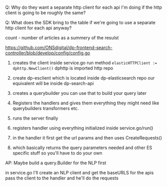 Q: Why do they want a separate http client for each api I'm doing if the http client is going to be roughly the same?

Q: What does the SDK bring to the table if we're going to use a separate http client for each api anyway?



count - number of articles as a summery of the resulst 

https://github.com/ONSdigital/dp-frontend-search-controller/blob/develop/config/config.go


1. creates the client inside service.go run method `elasticHTTPClient := dphttp.NewClient()` dphttp is imported http repo
1. create dp-esclient which is located inside dp-elasticsearch repo our equivalent will be inside dp-search-api
1. creates a querybuilder you can use that to build your query later
1. Registers the handlers and gives them everything they might need like querybuilders transformers etc.
1. runs the server finally 

1. registers handler using everything initialized inside service.go/run()
1. in the handler it first get the url params and then uses CreateRequests()
1. which basically returns the query parameters needed and other ES specific stuff so you'll have to do your own




AP: Maybe build a query.Builder for the NLP first 


in service.go I'll create an NLP client and get the baseURLS for the apis 
pass the client to the handler and he'll do the requests 